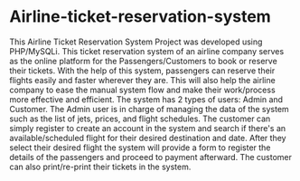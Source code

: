 # Airline-ticket-reservation-system
This Airline Ticket Reservation System Project was developed using PHP/MySQLi. This ticket reservation system of an airline company serves as the online platform for the Passengers/Customers to book or reserve their tickets.
With the help of this system, passengers can reserve their flights easily and faster wherever they are. This will also help the airline company to ease the manual system flow and make their work/process more effective and efficient.
The system has 2 types of users: Admin and Customer. 
The Admin user is in charge of managing the data of the system such as the list of jets, prices, and flight schedules.
The customer can simply register to create an account in the system and search if there's an available/scheduled flight for their desired destination and date.
After they select their desired flight the system will provide a form to register the details of the passengers and proceed to payment afterward. The customer can also print/re-print their tickets in the system.
